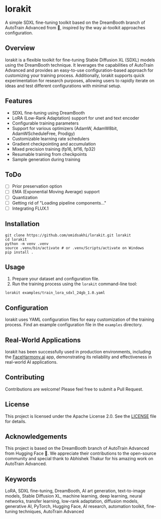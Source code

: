 # lorakit

A simple SDXL fine-tuning toolkit based on the DreamBooth branch of AutoTrain Advanced from 🤗, inspired by the way ai-toolkit approaches configuration.

## Overview

lorakit is a flexible toolkit for fine-tuning Stable Diffusion XL (SDXL) models using the DreamBooth technique. It leverages the capabilities of AutoTrain Advanced and provides an easy-to-use configuration-based approach for customizing your training process. Additionally, lorakit supports quick experimentation for research purposes, allowing users to rapidly iterate on ideas and test different configurations with minimal setup.

## Features

- SDXL fine-tuning using DreamBooth
- LoRA (Low-Rank Adaptation) support for unet and text encoder
- Configurable training parameters
- Support for various optimizers (AdamW, AdamW8bit, AdamWScheduleFree, Prodigy)
- Customizable learning rate schedulers
- Gradient checkpointing and accumulation
- Mixed precision training (fp16, bf16, fp32)
- Resumable training from checkpoints
- Sample generation during training

## ToDo

- [ ] Prior preservation option
- [ ] EMA (Exponential Moving Average) support
- [ ] Quantization
- [ ] Getting rid of "Loading pipeline components..."
- [ ] Integrating FLUX.1

## Installation

```
git clone https://github.com/omidsakhi/lorakit.git lorakit
cd lorakit
python -m venv .venv
source .venv/bin/activate # or .venv/Scripts/activate on Windows
pip install .
```

## Usage

1. Prepare your dataset and configuration file.
2. Run the training process using the `lorakit` command-line tool:

```
lorakit examples/train_lora_sdxl_24gb_1.0.yaml
```

## Configuration

lorakit uses YAML configuration files for easy customization of the training process. Find an example configuration file in the `examples` directory.

## Real-World Applications

lorakit has been successfully used in production environments, including the [FaceHarmony.ai](https://faceharmony.ai) app, demonstrating its reliability and effectiveness in real-world AI applications.

## Contributing

Contributions are welcome! Please feel free to submit a Pull Request.

## License

This project is licensed under the Apache License 2.0. See the [LICENSE](LICENSE) file for details.

## Acknowledgements

This project is based on the DreamBooth branch of AutoTrain Advanced from Hugging Face 🤗. We appreciate their contributions to the open-source community and special thank to Abhishek Thakur for his amazing work on AutoTrain Advanced.

## Keywords

LoRA, SDXL fine-tuning, DreamBooth, AI art generation, text-to-image models, Stable Diffusion XL, machine learning, deep learning, neural networks, transfer learning, low-rank adaptation, diffusion models, generative AI, PyTorch, Hugging Face, AI research, automation toolkit, fine-tuning techniques, AutoTrain Advanced
